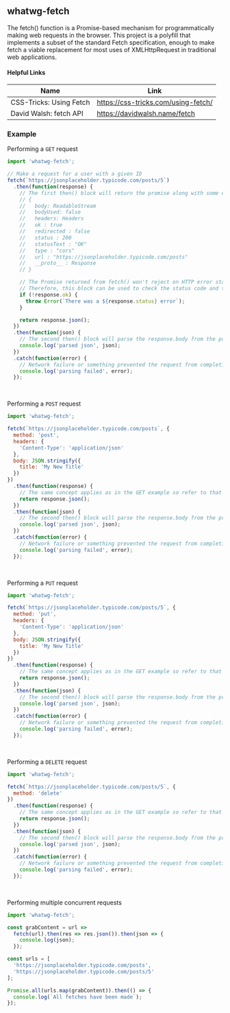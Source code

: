 ## whatwg-fetch

The fetch() function is a Promise-based mechanism for programmatically making web requests in the browser. This project is a polyfill that implements a subset of the standard Fetch specification, enough to make fetch a viable replacement for most uses of XMLHttpRequest in traditional web applications. 

#### Helpful Links
| Name | Link |
|---------------|----------------------------|
| CSS-Tricks: Using Fetch | https://css-tricks.com/using-fetch/ |
| David Walsh: fetch API | https://davidwalsh.name/fetch |

### Example

Performing a `GET` request

```js
import 'whatwg-fetch';

// Make a request for a user with a given ID
fetch(`https://jsonplaceholder.typicode.com/posts/5`)
  .then(function(response) {
    // The first then() block will return the promise along with some data about the promise
    // {
    //   body: ReadableStream
    //   bodyUsed: false
    //   headers: Headers
    //   ok : true
    //   redirected : false
    //   status : 200
    //   statusText : "OK"
    //   type : "cors"
    //   url : "https://jsonplaceholder.typicode.com/posts"
    //   __proto__ : Response
    // }

    // The Promise returned from fetch() won't reject on HTTP error status even if the response is an HTTP 404 or 500. Instead, it will resolve normally, and it will only reject on network failure or if anything prevented the request from completing.
    // Therefore, this block can be used to check the status code and throw an error if it's not desired.
    if (!response.ok) {
      throw Error(`There was a ${response.status} error`);
    }

    return response.json();
  })
  .then(function(json) {
    // The second then() block will parse the response.body from the previous then() block and will provide it as its argument
    console.log('parsed json', json);
  })
  .catch(function(error) {
    // Network failure or something prevented the request from completing
    console.log('parsing failed', error);
  });
```

<br>

Performing a `POST` request

```js
import 'whatwg-fetch';

fetch(`https://jsonplaceholder.typicode.com/posts`, {
  method: 'post',
  headers: {
    'Content-Type': 'application/json'
  },
  body: JSON.stringify({
    title: 'My New Title'
  })
})
  .then(function(response) {
    // The same concept applies as in the GET example so refer to that for more details
    return response.json();
  })
  .then(function(json) {
    // The second then() block will parse the response.body from the previous then() block and will provide it as its argument
    console.log('parsed json', json);
  })
  .catch(function(error) {
    // Network failure or something prevented the request from completing
    console.log('parsing failed', error);
  });
```

<br>

Performing a `PUT` request

```js
import 'whatwg-fetch';

fetch(`https://jsonplaceholder.typicode.com/posts/5`, {
  method: 'put',
  headers: {
    'Content-Type': 'application/json'
  },
  body: JSON.stringify({
    title: 'My New Title'
  })
})
  .then(function(response) {
    // The same concept applies as in the GET example so refer to that for more details
    return response.json();
  })
  .then(function(json) {
    // The second then() block will parse the response.body from the previous then() block and will provide it as its argument
    console.log('parsed json', json);
  })
  .catch(function(error) {
    // Network failure or something prevented the request from completing
    console.log('parsing failed', error);
  });
```

<br>

Performing a `DELETE` request

```js
import 'whatwg-fetch';

fetch(`https://jsonplaceholder.typicode.com/posts/5`, {
  method: 'delete'
})
  .then(function(response) {
    // The same concept applies as in the GET example so refer to that for more details
    return response.json();
  })
  .then(function(json) {
    // The second then() block will parse the response.body from the previous then() block and will provide it as its argument
    console.log('parsed json', json);
  })
  .catch(function(error) {
    // Network failure or something prevented the request from completing
    console.log('parsing failed', error);
  });
```

<br>

Performing multiple concurrent requests

```js
import 'whatwg-fetch';

const grabContent = url =>
  fetch(url).then(res => res.json()).then(json => {
    console.log(json);
  });

const urls = [
  'https://jsonplaceholder.typicode.com/posts',
  'https://jsonplaceholder.typicode.com/posts/5'
];

Promise.all(urls.map(grabContent)).then(() => {
  console.log(`All fetches have been made`);
});
```

<br>


